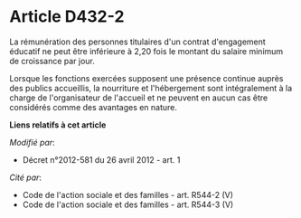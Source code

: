 # Article D432-2

La rémunération des personnes titulaires d'un contrat d'engagement éducatif ne peut être inférieure à 2,20 fois le montant du
salaire minimum de croissance par jour. 

Lorsque les fonctions exercées supposent une présence continue auprès des publics accueillis, la nourriture et l'hébergement
sont intégralement à la charge de l'organisateur de l'accueil et ne peuvent en aucun cas être considérés comme des avantages
en nature.

**Liens relatifs à cet article**

_Modifié par_:

  - Décret n°2012-581 du 26 avril 2012 - art. 1

_Cité par_:

  - Code de l'action sociale et des familles - art. R544-2 (V)
  - Code de l'action sociale et des familles - art. R544-3 (V)
